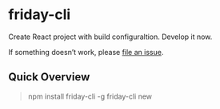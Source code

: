 # friday-cli

Create React project with build configuraltion. Develop it now.

If something doesn’t work, please [file an issue](https://github.com/Coyeah/friday-cli/issues).

## Quick Overview

> npm install friday-cli -g
> friday-cli new <project>
